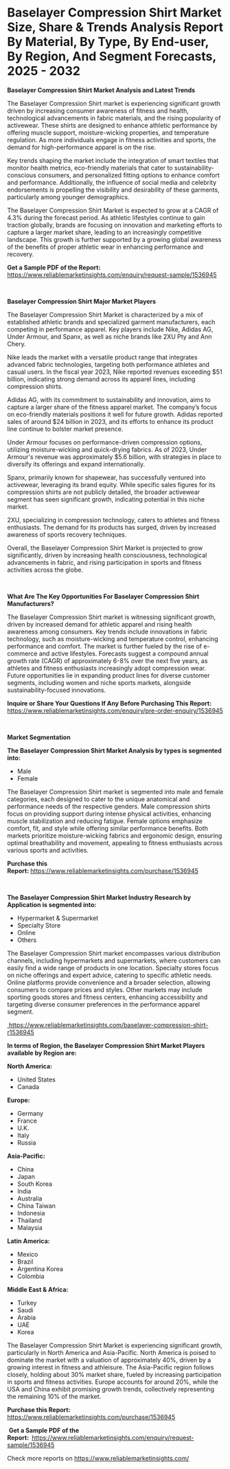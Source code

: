 <p><h1>Baselayer Compression Shirt Market Size, Share & Trends Analysis Report By Material, By Type, By End-user, By Region, And Segment Forecasts, 2025 - 2032</h1></p><p><strong>Baselayer Compression Shirt Market Analysis and Latest Trends</strong></p>
<p><p>The Baselayer Compression Shirt market is experiencing significant growth driven by increasing consumer awareness of fitness and health, technological advancements in fabric materials, and the rising popularity of activewear. These shirts are designed to enhance athletic performance by offering muscle support, moisture-wicking properties, and temperature regulation. As more individuals engage in fitness activities and sports, the demand for high-performance apparel is on the rise.</p><p>Key trends shaping the market include the integration of smart textiles that monitor health metrics, eco-friendly materials that cater to sustainability-conscious consumers, and personalized fitting options to enhance comfort and performance. Additionally, the influence of social media and celebrity endorsements is propelling the visibility and desirability of these garments, particularly among younger demographics.</p><p>The Baselayer Compression Shirt Market is expected to grow at a CAGR of 4.3% during the forecast period. As athletic lifestyles continue to gain traction globally, brands are focusing on innovation and marketing efforts to capture a larger market share, leading to an increasingly competitive landscape. This growth is further supported by a growing global awareness of the benefits of proper athletic wear in enhancing performance and recovery.</p></p>
<p><strong>Get a Sample PDF of the Report:&nbsp;</strong> <a href="https://www.reliablemarketinsights.com/enquiry/request-sample/1536945?utm_campaign=2475&utm_medium=2&utm_source=Github&utm_content=ia&utm_term=28022025&utm_id=baselayer-compression-shirt">https://www.reliablemarketinsights.com/enquiry/request-sample/1536945</a></p>
<p>&nbsp;</p>
<p><strong>Baselayer Compression Shirt Major Market Players</strong></p>
<p><p>The Baselayer Compression Shirt Market is characterized by a mix of established athletic brands and specialized garment manufacturers, each competing in performance apparel. Key players include Nike, Adidas AG, Under Armour, and Spanx, as well as niche brands like 2XU Pty and Ann Chery.</p><p>Nike leads the market with a versatile product range that integrates advanced fabric technologies, targeting both performance athletes and casual users. In the fiscal year 2023, Nike reported revenues exceeding $51 billion, indicating strong demand across its apparel lines, including compression shirts.</p><p>Adidas AG, with its commitment to sustainability and innovation, aims to capture a larger share of the fitness apparel market. The company’s focus on eco-friendly materials positions it well for future growth. Adidas reported sales of around $24 billion in 2023, and its efforts to enhance its product line continue to bolster market presence.</p><p>Under Armour focuses on performance-driven compression options, utilizing moisture-wicking and quick-drying fabrics. As of 2023, Under Armour's revenue was approximately $5.6 billion, with strategies in place to diversify its offerings and expand internationally.</p><p>Spanx, primarily known for shapewear, has successfully ventured into activewear, leveraging its brand equity. While specific sales figures for its compression shirts are not publicly detailed, the broader activewear segment has seen significant growth, indicating potential in this niche market.</p><p>2XU, specializing in compression technology, caters to athletes and fitness enthusiasts. The demand for its products has surged, driven by increased awareness of sports recovery techniques. </p><p>Overall, the Baselayer Compression Shirt Market is projected to grow significantly, driven by increasing health consciousness, technological advancements in fabric, and rising participation in sports and fitness activities across the globe.</p></p>
<p>&nbsp;</p>
<p><strong>What Are The Key Opportunities For Baselayer Compression Shirt Manufacturers?</strong></p>
<p><p>The Baselayer Compression Shirt market is witnessing significant growth, driven by increased demand for athletic apparel and rising health awareness among consumers. Key trends include innovations in fabric technology, such as moisture-wicking and temperature control, enhancing performance and comfort. The market is further fueled by the rise of e-commerce and active lifestyles. Forecasts suggest a compound annual growth rate (CAGR) of approximately 6-8% over the next five years, as athletes and fitness enthusiasts increasingly adopt compression wear. Future opportunities lie in expanding product lines for diverse customer segments, including women and niche sports markets, alongside sustainability-focused innovations.</p></p>
<p><strong>Inquire or Share Your Questions If Any Before Purchasing This Report:</strong> <a href="https://www.reliablemarketinsights.com/enquiry/pre-order-enquiry/1536945?utm_campaign=2475&utm_medium=2&utm_source=Github&utm_content=ia&utm_term=28022025&utm_id=baselayer-compression-shirt">https://www.reliablemarketinsights.com/enquiry/pre-order-enquiry/1536945</a></p>
<p>&nbsp;</p>
<p><strong>Market Segmentation</strong></p>
<p><strong>The Baselayer Compression Shirt Market Analysis by types is segmented into:</strong></p>
<p><ul><li>Male</li><li>Female</li></ul></p>
<p><p>The Baselayer Compression Shirt market is segmented into male and female categories, each designed to cater to the unique anatomical and performance needs of the respective genders. Male compression shirts focus on providing support during intense physical activities, enhancing muscle stabilization and reducing fatigue. Female options emphasize comfort, fit, and style while offering similar performance benefits. Both markets prioritize moisture-wicking fabrics and ergonomic design, ensuring optimal breathability and movement, appealing to fitness enthusiasts across various sports and activities.</p></p>
<p><strong>Purchase this Report:&nbsp;</strong><a href="https://www.reliablemarketinsights.com/purchase/1536945?utm_campaign=2475&utm_medium=2&utm_source=Github&utm_content=ia&utm_term=28022025&utm_id=baselayer-compression-shirt">https://www.reliablemarketinsights.com/purchase/1536945</a></p>
<p>&nbsp;</p>
<p><strong>The Baselayer Compression Shirt Market Industry Research by Application is segmented into:</strong></p>
<p><ul><li>Hypermarket & Supermarket</li><li>Specialty Store</li><li>Online</li><li>Others</li></ul></p>
<p><p>The Baselayer Compression Shirt market encompasses various distribution channels, including hypermarkets and supermarkets, where customers can easily find a wide range of products in one location. Specialty stores focus on niche offerings and expert advice, catering to specific athletic needs. Online platforms provide convenience and a broader selection, allowing consumers to compare prices and styles. Other markets may include sporting goods stores and fitness centers, enhancing accessibility and targeting diverse consumer preferences in the performance apparel segment.</p></p>
<p><a href="https://www.reliablemarketinsights.com/baselayer-compression-shirt-r1536945?utm_campaign=2475&utm_medium=2&utm_source=Github&utm_content=ia&utm_term=28022025&utm_id=baselayer-compression-shirt">&nbsp;https://www.reliablemarketinsights.com/baselayer-compression-shirt-r1536945</a></p>
<p><strong>In terms of Region, the Baselayer Compression Shirt Market Players available by Region are:</strong></p>
<p>
    <p> <strong> North America: </strong>
        <ul>
            <li>United States</li>
            <li>Canada</li>
        </ul>
        </p> 
    <p> <strong> Europe: </strong>
        <ul>
            <li>Germany</li>
            <li>France</li>
            <li>U.K.</li>
            <li>Italy</li>
            <li>Russia</li>
        </ul>
        </p> 
    <p> <strong> Asia-Pacific: </strong>
        <ul>
            <li>China</li>
            <li>Japan</li>
            <li>South Korea</li>
            <li>India</li>
            <li>Australia</li>
            <li>China Taiwan</li>
            <li>Indonesia</li>
            <li>Thailand</li>
            <li>Malaysia</li>
        </ul>
        </p> 
    <p> <strong> Latin America: </strong>
        <ul>
            <li>Mexico</li>
            <li>Brazil</li>
            <li>Argentina Korea</li>
            <li>Colombia</li>
        </ul>
        </p> 
    <p> <strong> Middle East & Africa: </strong>
        <ul>
            <li>Turkey</li>
            <li>Saudi</li>
            <li>Arabia</li>
            <li>UAE</li>
            <li>Korea</li>
        </ul>
    </p>
    </p>
<p><p>The Baselayer Compression Shirt Market is experiencing significant growth, particularly in North America and Asia-Pacific. North America is poised to dominate the market with a valuation of approximately 40%, driven by a growing interest in fitness and athleisure. The Asia-Pacific region follows closely, holding about 30% market share, fueled by increasing participation in sports and fitness activities. Europe accounts for around 20%, while the USA and China exhibit promising growth trends, collectively representing the remaining 10% of the market.</p></p>
<p><strong>Purchase this Report: </strong><a href="https://www.reliablemarketinsights.com/purchase/1536945?utm_campaign=2475&utm_medium=2&utm_source=Github&utm_content=ia&utm_term=28022025&utm_id=baselayer-compression-shirt">https://www.reliablemarketinsights.com/purchase/1536945</a></p>
<p>&nbsp;<strong>Get a Sample PDF of the Report:&nbsp;&nbsp;</strong><a href="https://www.reliablemarketinsights.com/enquiry/request-sample/1536945?utm_campaign=2475&utm_medium=2&utm_source=Github&utm_content=ia&utm_term=28022025&utm_id=baselayer-compression-shirt">https://www.reliablemarketinsights.com/enquiry/request-sample/1536945</a></p>
<p><strong></strong></p>
<p>Check more reports on <a href="https://www.reliablemarketinsights.com/?utm_campaign=2475&utm_medium=2&utm_source=Github&utm_content=ia&utm_term=28022025&utm_id=baselayer-compression-shirt">https://www.reliablemarketinsights.com/</a></p>